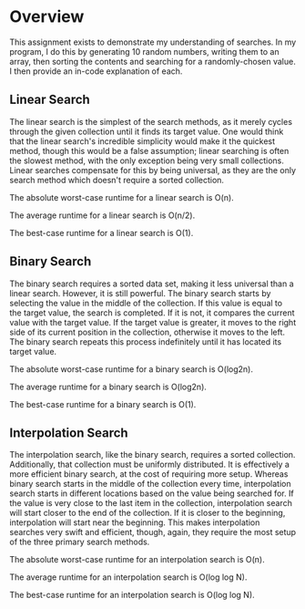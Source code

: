 # Overview
This assignment exists to demonstrate my understanding of searches.
In my program, I do this by generating 10 random numbers, writing them to an array, then sorting the contents and searching for a randomly-chosen value. I then provide an in-code explanation of each.

## Linear Search
The linear search is the simplest of the search methods, as it merely cycles through the given collection until it finds its target value. One would think that the linear search's incredible simplicity would make it the quickest method, though this would be a false assumption; linear searching is often the slowest method, with the only exception being very small collections. Linear searches compensate for this by being universal, as they are the only search method which doesn't require a sorted collection.

The absolute worst-case runtime for a linear search is O(n).

The average runtime for a linear search is O(n/2).

The best-case runtime for a linear search is O(1).

## Binary Search
The binary search requires a sorted data set, making it less universal than a linear search. However, it is still powerful. The binary search starts by selecting the value in the middle of the collection. If this value is equal to the target value, the search is completed. If it is not, it compares the current value with the target value. If the target value is greater, it moves to the right side of its current position in the collection, otherwise it moves to the left. The binary search repeats this process indefinitely until it has located its target value.

The absolute worst-case runtime for a binary search is O(log2n).

The average runtime for a binary search is O(log2n).

The best-case runtime for a binary search is O(1).

## Interpolation Search
The interpolation search, like the binary search, requires a sorted collection. Additionally, that collection must be uniformly distributed. It is effectively a more efficient binary search, at the cost of requiring more setup. Whereas binary search starts in the middle of the collection every time, interpolation search starts in different locations based on the value being searched for. If the value is very close to the last item in the collection, interpolation search will start closer to the end of the collection. If it is closer to the beginning, interpolation will start near the beginning. This makes interpolation searches very swift and efficient, though, again, they require the most setup of the three primary search methods.

The absolute worst-case runtime for an interpolation search is O(n).

The average runtime for an interpolation search is O(log log N).

The best-case runtime for an interpolation search is O(log log N).
